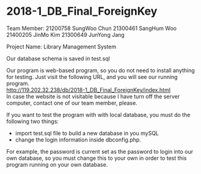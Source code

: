 # 2018-1_DB_Final_ForeignKey

Team Member:
21200758 SungWoo Chun
21300461 SangHum Woo
21400205 JinMo Kim
21300649 JunYong Jang

Project Name: Library Management System

Our database schema is saved in test.sql

Our program is web-based program, so you do not need to install anything for testing.
Just visit the following URL, and you will see our running program.<br>
http://119.202.32.238/db/2018-1_DB_Final_ForeignKey/index.html<br>
In case the website is not visitable because I have turn off the server computer, contact one of our team member, please.<br>

If you want to test the program with with local database, you must do the following two things:<br>

<ul>
  <li>import test.sql file to build a new database in you mySQL
  <li>change the login information inside dbconfig.php.
</ul>
For example, the password is current set as the password to login into our own database, so you must change this to your own in order to test this program running on your own database.

